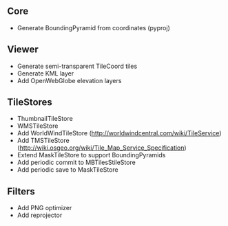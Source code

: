 Core
----

* Generate BoundingPyramid from coordinates (pyproj)

Viewer
------

* Generate semi-transparent TileCoord tiles
* Generate KML layer
* Add OpenWebGlobe elevation layers

TileStores
----------

* ThumbnailTileStore
* WMSTileStore
* Add WorldWindTileStore (http://worldwindcentral.com/wiki/TileService)
* Add TMSTileStore (http://wiki.osgeo.org/wiki/Tile_Map_Service_Specification)
* Extend MaskTileStore to support BoundingPyramids
* Add periodic commit to MBTilesStileStore
* Add periodic save to MaskTileStore

Filters
-------

* Add PNG optimizer
* Add reprojector
